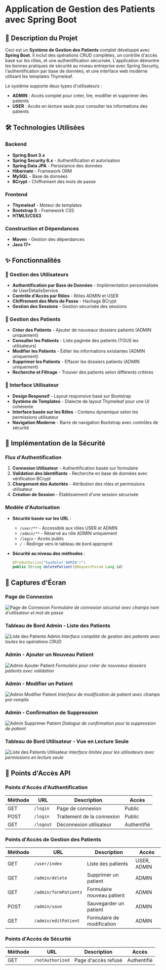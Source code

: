# Application de Gestion des Patients avec Spring Boot

## 📝 Description du Projet

Ceci est un **Système de Gestion des Patients** complet développé avec **Spring Boot**. Il inclut des opérations CRUD complètes, un contrôle d'accès basé sur les rôles, et une authentification sécurisée. L'application démontre les bonnes pratiques de sécurité au niveau entreprise avec Spring Security, l'authentification par base de données, et une interface web moderne utilisant les templates Thymeleaf.

Le système supporte deux types d'utilisateurs :
- **ADMIN** : Accès complet pour créer, lire, modifier et supprimer des patients
- **USER** : Accès en lecture seule pour consulter les informations des patients

## 🛠 Technologies Utilisées

### Backend
- **Spring Boot 3.x**
- **Spring Security 6.x** - Authentification et autorisation
- **Spring Data JPA** - Persistance des données
- **Hibernate** - Framework ORM
- **MySQL** - Base de données
- **BCrypt** - Chiffrement des mots de passe

### Frontend
- **Thymeleaf** - Moteur de templates
- **Bootstrap 5** - Framework CSS
- **HTML5/CSS3**

### Construction et Dépendances
- **Maven** - Gestion des dépendances
- **Java 17+**

## ✨ Fonctionnalités

### 👤 Gestion des Utilisateurs
- **Authentification par Base de Données** - Implémentation personnalisée de UserDetailsService
- **Contrôle d'Accès par Rôles** - Rôles ADMIN et USER
- **Chiffrement des Mots de Passe** - Hachage BCrypt
- **Gestion des Sessions** - Gestion sécurisée des sessions

### 🏥 Gestion des Patients
- **Créer des Patients** - Ajouter de nouveaux dossiers patients (ADMIN uniquement)
- **Consulter les Patients** - Liste paginée des patients (TOUS les utilisateurs)
- **Modifier les Patients** - Éditer les informations existantes (ADMIN uniquement)
- **Supprimer les Patients** - Effacer les dossiers patients (ADMIN uniquement)
- **Recherche et Filtrage** - Trouver des patients selon différents critères

### 🎨 Interface Utilisateur
- **Design Responsif** - Layout responsive basé sur Bootstrap
- **Système de Templates** - Dialecte de layout Thymeleaf pour une UI cohérente
- **Interface basée sur les Rôles** - Contenu dynamique selon les permissions utilisateur
- **Navigation Moderne** - Barre de navigation Bootstrap avec contrôles de sécurité

## 🔐 Implémentation de la Sécurité

### Flux d'Authentification
1. **Connexion Utilisateur** - Authentification basée sur formulaire
2. **Validation des Identifiants** - Recherche en base de données avec vérification BCrypt
3. **Chargement des Autorités** - Attribution des rôles et permissions utilisateur
4. **Création de Session** - Établissement d'une session sécurisée

### Modèle d'Autorisation
- **Sécurité basée sur les URL** :
  - `/user/**` - Accessible aux rôles USER et ADMIN
  - `/admin/**` - Réservé au rôle ADMIN uniquement
  - `/login` - Accès public
  - `/` - Redirige vers le tableau de bord approprié

- **Sécurité au niveau des méthodes** :
  ```java
  @PreAuthorize("hasRole('ADMIN')")
  public String deletePatient(@RequestParam Long id)
  ```


## 📸 Captures d'Écran

### Page de Connexion
![Page de Connexion](screenshots/login.png)
*Formulaire de connexion sécurisé avec champs nom d'utilisateur et mot de passe*

### Tableau de Bord Admin - Liste des Patients
![Liste des Patients Admin](screenshots/admin-liste-patients.png)
*Interface complète de gestion des patients avec toutes les opérations CRUD*

### Admin - Ajouter un Nouveau Patient
![Admin Ajouter Patient](screenshots/admin-nouveau-patient.png)
*Formulaire pour créer de nouveaux dossiers patients avec validation*

### Admin - Modifier un Patient
![Admin Modifier Patient](screenshots/admin-modifier-patient.png)
*Interface de modification de patient avec champs pré-remplis*

### Admin - Confirmation de Suppression
![Admin Supprimer Patient](screenshots/admin-supprimer-patient.png)
*Dialogue de confirmation pour la suppression de patient*

### Tableau de Bord Utilisateur - Vue en Lecture Seule
![Liste des Patients Utilisateur](screenshots/user-liste-patients.png)
*Interface limitée pour les utilisateurs avec permissions en lecture seule*

## 🔌 Points d'Accès API

### Points d'Accès d'Authentification
| Méthode | URL | Description | Accès |
|---------|-----|-------------|-------|
| GET | `/login` | Page de connexion | Public |
| POST | `/login` | Traitement de la connexion | Public |
| GET | `/logout` | Déconnexion utilisateur | Authentifié |

### Points d'Accès de Gestion des Patients
| Méthode | URL | Description | Accès |
|---------|-----|-------------|-------|
| GET | `/user/index` | Liste des patients | USER, ADMIN |
| GET | `/admin/delete` | Supprimer un patient | ADMIN |
| GET | `/admin/formPatients` | Formulaire nouveau patient | ADMIN |
| POST | `/admin/save` | Sauvegarder un patient | ADMIN |
| GET | `/admin/editPatient` | Formulaire de modification | ADMIN |

### Points d'Accès de Sécurité
| Méthode | URL | Description | Accès |
|---------|-----|-------------|-------|
| GET | `/notAuthorized` | Page d'accès refusé | Authentifié |
